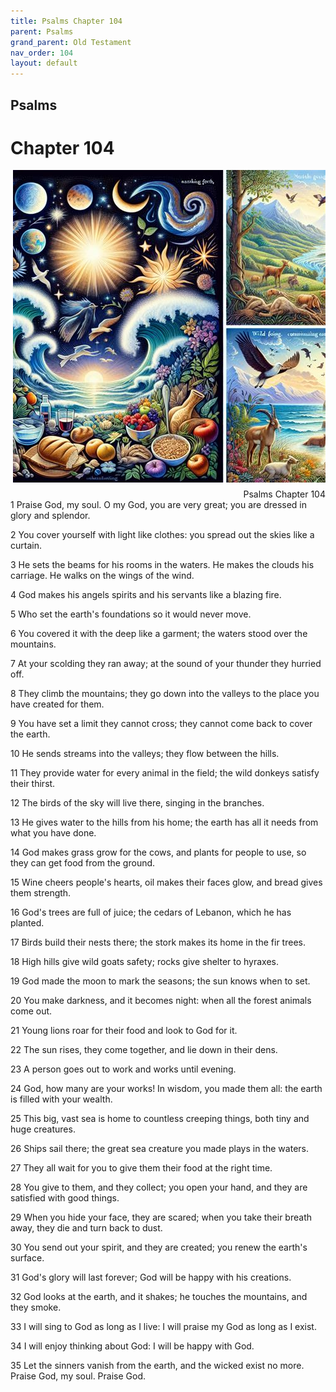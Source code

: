 ```yaml
---
title: Psalms Chapter 104
parent: Psalms
grand_parent: Old Testament
nav_order: 104
layout: default
---
```


## Psalms

# Chapter 104

<div style="clear: both; text-align: right;">
    <img src="/assets/Image/Psalms/500/104.jpg" alt="Psalms Chapter 104" class="chapter-image" style="max-width: 100%; height: auto; float: right; margin: 0 0 10px 10px; padding-left: 10%;">
    <figcaption style="font-size: 14px;">Psalms Chapter 104</figcaption>
</div>
1 Praise God, my soul. O my God, you are very great; you are dressed in glory and splendor.

2 You cover yourself with light like clothes: you spread out the skies like a curtain.

3 He sets the beams for his rooms in the waters. He makes the clouds his carriage. He walks on the wings of the wind.

4 God makes his angels spirits and his servants like a blazing fire.

5 Who set the earth's foundations so it would never move.

6 You covered it with the deep like a garment; the waters stood over the mountains.

7 At your scolding they ran away; at the sound of your thunder they hurried off.

8 They climb the mountains; they go down into the valleys to the place you have created for them.

9 You have set a limit they cannot cross; they cannot come back to cover the earth.

10 He sends streams into the valleys; they flow between the hills.

11 They provide water for every animal in the field; the wild donkeys satisfy their thirst.

12 The birds of the sky will live there, singing in the branches.

13 He gives water to the hills from his home; the earth has all it needs from what you have done.

14 God makes grass grow for the cows, and plants for people to use, so they can get food from the ground.

15 Wine cheers people's hearts, oil makes their faces glow, and bread gives them strength.

16 God's trees are full of juice; the cedars of Lebanon, which he has planted.

17 Birds build their nests there; the stork makes its home in the fir trees.

18 High hills give wild goats safety; rocks give shelter to hyraxes.

19 God made the moon to mark the seasons; the sun knows when to set.

20 You make darkness, and it becomes night: when all the forest animals come out.

21 Young lions roar for their food and look to God for it.

22 The sun rises, they come together, and lie down in their dens.

23 A person goes out to work and works until evening.

24 God, how many are your works! In wisdom, you made them all: the earth is filled with your wealth.

25 This big, vast sea is home to countless creeping things, both tiny and huge creatures.

26 Ships sail there; the great sea creature you made plays in the waters.

27 They all wait for you to give them their food at the right time.

28 You give to them, and they collect; you open your hand, and they are satisfied with good things.

29 When you hide your face, they are scared; when you take their breath away, they die and turn back to dust.

30 You send out your spirit, and they are created; you renew the earth's surface.

31 God's glory will last forever; God will be happy with his creations.

32 God looks at the earth, and it shakes; he touches the mountains, and they smoke.

33 I will sing to God as long as I live: I will praise my God as long as I exist.

34 I will enjoy thinking about God: I will be happy with God.

35 Let the sinners vanish from the earth, and the wicked exist no more. Praise God, my soul. Praise God.


